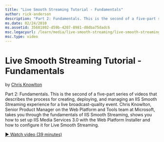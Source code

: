 ```yaml
---
title: "Live Smooth Streaming Tutorial - Fundamentals"
author: rick-anderson
description: "Part 2: Fundamentals. This is the second of a five-part series of videos that describes the process for creating, deploying, and managing an IIS Smooth Strea..."
ms.date: 02/24/2010
ms.assetid: 35681802-d59b-4207-8981-d0dba75dadc6
msc.legacyurl: /learn/media/live-smooth-streaming/live-smooth-streaming-tutorial-fundamentals
msc.type: video
---
```

# Live Smooth Streaming Tutorial - Fundamentals

by [Chris Knowlton](https://twitter.com/chris_knowlton)

Part 2: Fundamentals. This is the second of a five-part series of videos that describes the process for creating, deploying, and managing an IIS Smooth Streaming experience for a live broadcast-quality event. Chris Knowlton, Senior Product Manager on the Web Platform and Tools team at Microsoft, takes you through the fundamentals of IIS Smooth Streaming, shows you how to set up IIS Media Services 3.0 with the Web Platform Installer and how to configure it for Live Smooth Streaming.

[&#9654; Watch video (39 minutes)](https://channel9.msdn.com/Blogs/IIS-NET-Site-Videos/live-smooth-streaming-tutorial-fundamentals)
